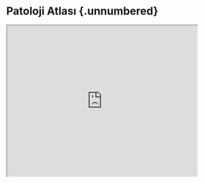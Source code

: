# Patoloji Atlası {.unnumbered}

<iframe src="https://pathologyatlas.github.io/glycogenstorage/HE.html" width="100%" height="400px"></iframe>

